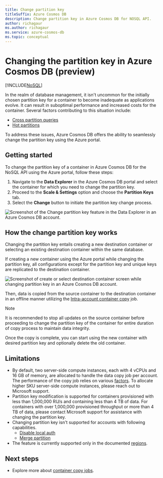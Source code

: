 ```yaml
---
title: Change partition key
titleSuffix: Azure Cosmos DB
description: Change partition key in Azure Cosmos DB for NOSQL API.
author: richagaur
ms.author: richagaur
ms.service: azure-cosmos-db
ms.topic: conceptual
---
```

# Changing the partition key in Azure Cosmos DB (preview)

[!INCLUDE[NoSQL](../includes/appliesto-nosql.md)]

In the realm of database management, it isn't uncommon for the initially chosen partition key for a container to become inadequate as applications evolve. It can result in suboptimal performance and increased costs for the container. Several factors contributing to this situation include:

- [Cross partition queries](how-to-query-container.md#avoid-cross-partition-queries)
- [Hot partitions](troubleshoot-request-rate-too-large.md?tabs=resource-specific#how-to-identify-the-hot-partition)

To address these issues, Azure Cosmos DB offers the ability to seamlessly change the partition key using the Azure portal.

## Getting started

To change the partition key of a container in Azure Cosmos DB for the NoSQL API using the Azure portal, follow these steps:

1. Navigate to the **Data Explorer** in the Azure Cosmos DB portal and select the container for which you need to change the partition key.
2. Proceed to the **Scale & Settings** option and choose the **Partition Keys** tab.
3. Select the **Change** button to initiate the partition key change process.

![Screenshot of the Change partition key feature in the Data Explorer in an Azure Cosmos DB account.](media/change-partition-key/cosmosdb-change-partition-key.png)

## How the change partition key works

Changing the partition key entails creating a new destination container or selecting an existing destination container within the same database.

If creating a new container using the Azure portal while changing the partition key, all configurations except for the partition key and unique keys are replicated to the destination container.

![Screenshot of create or select destination container screen while changing partition key in an Azure Cosmos DB account.](media/change-partition-key/cosmosdb-change-partition-key-create-container.png)

Then, data is copied from the source container to the destination container in an offline manner utilizing the [Intra-account container copy](../container-copy.md#how-does-container-copy-work) job.

>[!Note]
> It is recommended to stop all updates on the source container before proceeding to change the partition key of the container for entire duration of copy process to maintain data integrity.

Once the copy is complete, you can start using the new container with desired partition key and optionally delete the old container.


## Limitations
- By default, two server-side compute instances, each with 4 vCPUs and 16 GB of memory, are allocated to handle the data copy job per account. The performance of the copy job relies on various [factors](../container-copy.md#factors-that-affect-the-rate-of-a-container-copy-job). To allocate higher SKU server-side compute instances, please reach out to Microsoft support.
- Partition key modification is supported for containers provisioned with less than 1,000,000 RU/s and containing less than 4 TB of data. For containers with over 1,000,000 provisioned throughput or more than 4 TB of data, please contact Microsoft support for assistance with changing the partition key.
- Changing partition key isn't supported for accounts with following capabilities.
  - [Disable local auth](security/how-to-disable-key-based-authentication.md)
   * [Merge partition](../merge.md)
- The feature is currently supported only in the documented [regions](../container-copy.md#supported-regions).
  
## Next steps

- Explore more about [container copy jobs](../container-copy.md).

